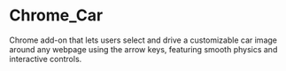 # Chrome_Car
Chrome add-on that lets users select and drive a customizable car image around any webpage using the arrow keys, featuring smooth physics and interactive controls.
